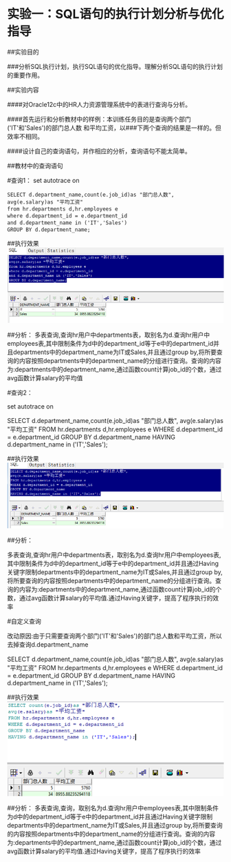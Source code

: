 # 实验一：SQL语句的执行计划分析与优化指导

##实验目的


###分析SQL执行计划，执行SQL语句的优化指导。理解分析SQL语句的执行计划的重要作用。


##实验内容


####对Oracle12c中的HR人力资源管理系统中的表进行查询与分析。


####首先运行和分析教材中的样例：本训练任务目的是查询两个部门('IT'和'Sales')的部门总人数
和平均工资，以###下两个查询的结果是一样的。但效率不相同。


####设计自己的查询语句，并作相应的分析，查询语句不能太简单。


##教材中的查询语句

#查询1：
    set autotrace on

    SELECT d.department_name,count(e.job_id)as "部门总人数",
    avg(e.salary)as "平均工资"
    from hr.departments d,hr.employees e
    where d.department_id = e.department_id
    and d.department_name in ('IT','Sales')
    GROUP BY d.department_name;
    
##执行效果
![](./assit/2.png)


##分析：
  多表查询,查询hr用户中departments表，取别名为d.查询hr用户中employees表,其中限制条件为d中的department_id等于e中的department_id并且departments中的department_name为IT或Sales,并且通过group by,将所要查询的内容按照departments中的department_name的分组进行查询。查询的内容为:departments中的department_name,通过函数count计算job_id的个数，通过avg函数计算salary的平均值
    
    
#查询2：


set autotrace on

SELECT d.department_name,count(e.job_id)as "部门总人数",
avg(e.salary)as "平均工资"
FROM hr.departments d,hr.employees e
WHERE d.department_id = e.department_id
GROUP BY d.department_name
HAVING d.department_name in ('IT','Sales');
    
##执行效果
![](./assit/1.png)


##分析：

多表查询,查询hr用户中departments表，取别名为d.查询hr用户中employees表,其中限制条件为d中的department_id等于e中的department_id并且通过Having关键字限制departments中的department_name为IT或Sales,并且通过group by,将所要查询的内容按照departments中的department_name的分组进行查询。查询的内容为:departments中的department_name,通过函数count计算job_id的个数，通过avg函数计算salary的平均值.通过Having关键字，提高了程序执行的效率

#自定义查询


改动原因:由于只需要查询两个部门('IT'和'Sales')的部门总人数和平均工资，所以去掉查询d.department_name

SELECT d.department_name,count(e.job_id)as "部门总人数",
avg(e.salary)as "平均工资"
FROM hr.departments d,hr.employees e
WHERE d.department_id = e.department_id
GROUP BY d.department_name
HAVING d.department_name in ('IT','Sales');
    
##执行效果
![](./assit/3.png)


##分析：
  多表查询,查询，取别名为d.查询hr用户中employees表,其中限制条件为d中的department_id等于e中的department_id并且通过Having关键字限制departments中的department_name为IT或Sales,并且通过group by,将所要查询的内容按照departments中的department_name的分组进行查询。查询的内容为:departments中的department_name,通过函数count计算job_id的个数，通过avg函数计算salary的平均值.通过Having关键字，提高了程序执行的效率